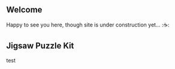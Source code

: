 ## Welcome

Happy to see you here, though site is under construction yet...
::coffee::

## Jigsaw Puzzle Kit
test
